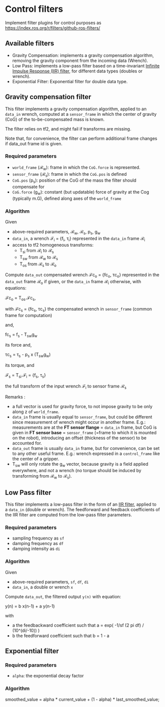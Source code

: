 # Control filters

Implement filter plugins for control purposes as https://index.ros.org/r/filters/github-ros-filters/

## Available filters

* Gravity Compensation: implements a gravity compensation algorithm, removing the gravity component from the incoming data (Wrench).
* Low Pass: implements a low-pass filter based on a time-invariant [Infinite Impulse Response (IIR) filter](https://en.wikipedia.org/wiki/Infinite_impulse_response), for different data types (doubles or wrench).
* Exponential Filter: Exponential filter for double data type.


## Gravity compensation filter

 This filter implements a gravity compensation algorithm, applied to an `data_in` wrench, computed at a `sensor_frame` in which the center of gravity (CoG) of the to-be-compensated mass is known.

 The filter relies on tf2, and might fail if transforms are missing.

 Note that, for convenience, the filter can perform additional frame changes if data_out frame id is given.

### Required parameters

* `world_frame` (&Rscr;<sub>w</sub>): frame in which the `CoG.force` is represented.
* `sensor_frame` (&Rscr;<sub>s</sub>): frame in which the `CoG.pos` is defined
* `CoG.pos` (p<sub>s</sub>): position of the CoG of the mass the filter should compensate for
* `CoG.force` (g<sub>w</sub>): constant (but updatable) force of gravity at the Cog (typically m.G), defined along axes of the `world_frame`

### Algorithm

Given

* above-required parameters,  &Rscr;<sub>w</sub>, &Rscr;<sub>s</sub>, p<sub>s</sub>, g<sub>w</sub>
* `data_in`, a wrench &Fscr;<sub>i</sub> = {f<sub>i</sub>, &tau;<sub>i</sub>} represented in the `data_in` frame &Rscr;<sub>i</sub>
* access to tf2 homogeneous transforms:
  * T<sub>si</sub> from &Rscr;<sub>i</sub> to &Rscr;<sub>s</sub>
  * T<sub>sw</sub> from &Rscr;<sub>w</sub> to &Rscr;<sub>s</sub>
  * T<sub>os</sub> from &Rscr;<sub>s</sub> to &Rscr;<sub>o</sub>

Compute `data_out` compensated wrench &Fscr;c<sub>o</sub> = {fc<sub>o</sub>, &tau;c<sub>o</sub>} represented in the `data_out` frame &Rscr;<sub>o</sub> if given, or the `data_in` frame &Rscr;<sub>i</sub> otherwise, with equations:

&Fscr;c<sub>o</sub> = T<sub>os</sub>.&Fscr;c<sub>s</sub>,


with &Fscr;c<sub>s</sub> = {fc<sub>s</sub>, &tau;c<sub>s</sub>}  the compensated wrench in `sensor_frame` (common frame for computation)

and,

fc<sub>s</sub> = f<sub>s</sub> - T<sub>sw</sub>g<sub>w</sub>

its force  and,

&tau;c<sub>s</sub> = &tau;<sub>s</sub> - p<sub>s</sub> x (T<sub>sw</sub>g<sub>w</sub>)

its torque, and

&Fscr;<sub>s</sub>  = T<sub>si</sub>.&Fscr;<sub>i</sub> = {f<sub>s</sub>, &tau;<sub>s</sub>}

the full transform of the input wrench &Fscr;<sub>i</sub> to sensor frame &Rscr;<sub>s</sub>

Remarks :
* a full vector is used for gravity force, to not impose gravity to be only along z of `world_frame`.
* `data_in` frame is usually equal to `sensor_frame`, but could be different since measurement of wrench might occur in another frame. E.g.: measurements are at the **FT sensor flange** = `data_in` frame, but CoG is given in **FT sensor base** = `sensor_frame` (=frame to which it is mounted on the robot), introducing an offset (thickness of the sensor) to be accounted for.
* `data_out` frame is usually `data_in` frame, but for convenience, can be set to any other useful frame. E.g.: wrench expressed in a `control_frame` like the center of a gripper.
* T<sub>sw</sub> will only rotate the g<sub>w</sub> vector, because gravity is a field applied everywhere, and not a wrench (no torque should be induced by transforming from &Rscr;<sub>w</sub> to &Rscr;<sub>s</sub>).


## Low Pass filter

This filter implements a low-pass filter in the form of an [IIR filter](https://en.wikipedia.org/wiki/Infinite_impulse_response), applied to a `data_in` (double or wrench).
The feedforward and feedback coefficients of the IIR filter are computed from the low-pass filter parameters.

### Required parameters

* sampling frequency as `sf`
* damping frequency as `df`
* damping intensity as `di`

### Algorithm

Given

* above-required parameters,  `sf`, `df`, `di`
* `data_in`, a double or wrench `x`

Compute `data_out`, the filtered output `y(n)` with equation:

y(n) = b x(n-1) + a y(n-1)

with

* a the feedbackward coefficient such that a = exp( -1/sf (2 pi df) / (10^(di/-10)) )
* b the feedforward coefficient such that b = 1 - a


## Exponential filter

### Required parameters
* `alpha`: the exponential decay factor

### Algorithm

  smoothed_value  = alpha * current_value + (1 - alpha) * last_smoothed_value;
